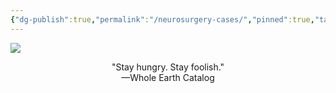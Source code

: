 ```yaml
---
{"dg-publish":true,"permalink":"/neurosurgery-cases/","pinned":true,"tags":["gardenEntry"],"created":"2023-05-27T13:58:35.000-07:00","updated":"2023-10-31T13:32:48.120-07:00"}
---
```


![](https://i.imgur.com/AAXXieN.jpg)
<div align="center">
"Stay hungry. Stay foolish."<br>
—Whole Earth Catalog
</div>
